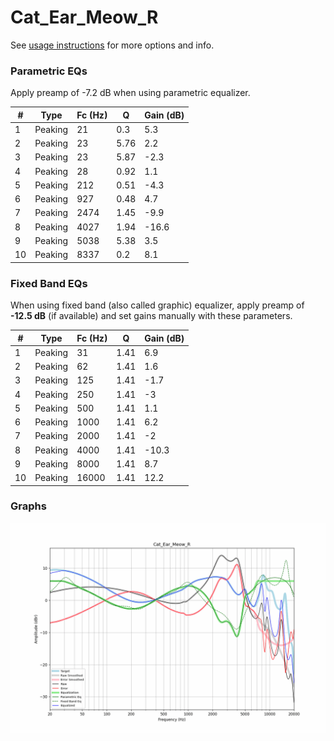 # Cat_Ear_Meow_R
See [usage instructions](https://github.com/jaakkopasanen/AutoEq#usage) for more options and info.

### Parametric EQs
Apply preamp of -7.2 dB when using parametric equalizer.

|   # | Type    |   Fc (Hz) |    Q |   Gain (dB) |
|-----|---------|-----------|------|-------------|
|   1 | Peaking |        21 | 0.3  |         5.3 |
|   2 | Peaking |        23 | 5.76 |         2.2 |
|   3 | Peaking |        23 | 5.87 |        -2.3 |
|   4 | Peaking |        28 | 0.92 |         1.1 |
|   5 | Peaking |       212 | 0.51 |        -4.3 |
|   6 | Peaking |       927 | 0.48 |         4.7 |
|   7 | Peaking |      2474 | 1.45 |        -9.9 |
|   8 | Peaking |      4027 | 1.94 |       -16.6 |
|   9 | Peaking |      5038 | 5.38 |         3.5 |
|  10 | Peaking |      8337 | 0.2  |         8.1 |

### Fixed Band EQs
When using fixed band (also called graphic) equalizer, apply preamp of **-12.5 dB** (if available) and set gains manually with these parameters.

|   # | Type    |   Fc (Hz) |    Q |   Gain (dB) |
|-----|---------|-----------|------|-------------|
|   1 | Peaking |        31 | 1.41 |         6.9 |
|   2 | Peaking |        62 | 1.41 |         1.6 |
|   3 | Peaking |       125 | 1.41 |        -1.7 |
|   4 | Peaking |       250 | 1.41 |        -3   |
|   5 | Peaking |       500 | 1.41 |         1.1 |
|   6 | Peaking |      1000 | 1.41 |         6.2 |
|   7 | Peaking |      2000 | 1.41 |        -2   |
|   8 | Peaking |      4000 | 1.41 |       -10.3 |
|   9 | Peaking |      8000 | 1.41 |         8.7 |
|  10 | Peaking |     16000 | 1.41 |        12.2 |

### Graphs
![](./Cat_Ear_Meow_R.png)

